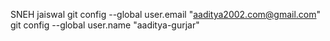 SNEH jaiswal
 git config --global user.email "aaditya2002.com@gmail.com"
  git config --global user.name "aaditya-gurjar"